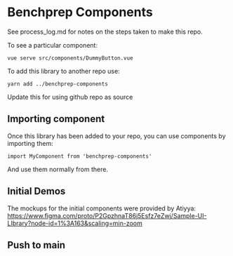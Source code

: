 # Benchprep Components

See process_log.md for notes on the steps taken to make this repo.

To see a particular component:

```
vue serve src/components/DummyButton.vue
```

To add this library to another repo use:

```
yarn add ../benchprep-components
```
Update this for using github repo as source

## Importing component

Once this library has been added to your repo, you can use components by importing them:

```
import MyComponent from 'benchprep-components'
```

And use them normally from there.


## Initial Demos

The mockups for the initial components were provided by Atiyya: https://www.figma.com/proto/P2GpzhnaT86j5Esfz7eZwj/Sample-UI-LIbrary?node-id=1%3A163&scaling=min-zoom

## Push to main
